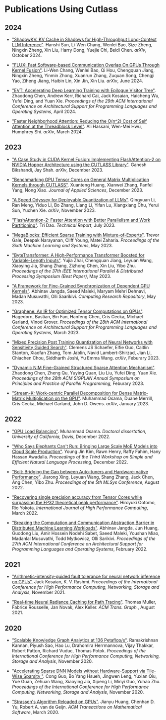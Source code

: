 # Publications Using Cutlass

## 2024

- ["ShadowKV: KV Cache in Shadows for High-Throughput Long-Context LLM Inference"](https://arxiv.org/abs/2410.21465). Hanshi Sun, Li-Wen Chang, Wenlei Bao, Size Zheng, Ningxin Zheng, Xin Liu, Harry Dong, Yuejie Chi, Beidi Chen. _arXiv_, October 2024.

- ["FLUX: Fast Software-based Communication Overlap On GPUs Through Kernel Fusion"](https://arxiv.org/abs/2406.06858). Li-Wen Chang, Wenlei Bao, Qi Hou, Chengquan Jiang, Ningxin Zheng, Yinmin Zhong, Xuanrun Zhang, Zuquan Song, Chengji Yao, Ziheng Jiang, Haibin Lin, Xin Jin, Xin Liu. _arXiv_, June 2024.

- ["EVT: Accelerating Deep Learning Training with Epilogue Visitor Tree"](https://dl.acm.org/doi/10.1145/3620666.3651369). Zhaodong Chen, Andrew Kerr, Richard Cai, Jack Kosaian, Haicheng Wu, Yufei Ding, and Yuan Xie. _Proceedings of the 29th ACM International Conference on Architectural Support for Programming Languages and Operating Systems_, April 2024.

- ["Faster Neighborhood Attention: Reducing the O(n^2) Cost of Self Attention at the Threadblock Level"](https://arxiv.org/abs/2403.04690). Ali Hassani, Wen-Mei Hwu, Humphrey Shi. _arXiv_, March 2024.

## 2023

- ["A Case Study in CUDA Kernel Fusion: Implementing FlashAttention-2 on NVIDIA Hopper Architecture using the CUTLASS Library"](https://arxiv.org/abs/2312.11918). Ganesh Bikshandi, Jay Shah. _arXiv_, December 2023.

- ["Benchmarking GPU Tensor Cores on General Matrix Multiplication Kernels through CUTLASS"](https://www.mdpi.com/2076-3417/13/24/13022). Xuanteng Huang, Xianwei Zhang, Panfei Yang, Nong Xiao. _Journal of Applied Sciences_, December 2023.

- ["A Speed Odyssey for Deployable Quantization of LLMs"](https://arxiv.org/abs/2311.09550). Qingyuan Li, Ran Meng, Yiduo Li, Bo Zhang, Liang Li, Yifan Lu, Xiangxiang Chu, Yerui Sun, Yuchen Xie. _arXiv_, November 2023.

- ["FlashAttention-2: Faster Attention with Better Parallelism and Work Partitioning"](https://arxiv.org/abs/2307.08691). Tri Dao. _Technical Report_, July 2023.

- ["MegaBlocks: Efficient Sparse Training with Mixture-of-Experts"](https://arxiv.org/abs/2211.15841). Trevor Gale, Deepak Narayanan, Cliff Young, Matei Zaharia. _Proceedings of the Sixth Machine Learning and Systems_, May 2023.

- ["ByteTransformer: A High-Performance Transformer Boosted for Variable-Length Inputs"](https://arxiv.org/abs/2210.03052). Yujia Zhai, Chengquan Jiang, Leyuan Wang, Xiaoying Jia, Shang Zhang, Zizhong Chen, Xin Liu, Yibo Zhu. _Proceedings of the 37th IEEE International Parallel & Distributed Processing Symposium (Best Paper)_, May 2023.

- ["A Framework for Fine-Grained Synchronization of Dependent GPU Kernels"](https://arxiv.org/abs/2305.13450). Abhinav Jangda, Saeed Maleki, Maryam Mehri Dehnavi, Madan Musuvathi, Olli Saarikivi. _Computing Research Repository_, May 2023.

- ["Graphene: An IR for Optimized Tensor Computations on GPUs"](https://dl.acm.org/doi/pdf/10.1145/3582016.3582018). Hagedorn, Bastian, Bin Fan, Hanfeng Chen, Cris Cecka, Michael Garland, Vinod Grover. _Proceedings of the 28th ACM International Conference on Architectural Support for Programming Languages and Operating Systems_, March 2023.

- ["Mixed Precision Post Training Quantization of Neural Networks with Sensitivity Guided Search"](https://arxiv.org/abs/2302.01382). Clemens JS Schaefer, Elfie Guo, Caitlin Stanton, Xiaofan Zhang, Tom Jablin, Navid Lambert-Shirzad, Jian Li, Chiachen Chou, Siddharth Joshi, Yu Emma Wang. _arXiv_, Feburary 2023.

- ["Dynamic N:M Fine-Grained Structured Sparse Attention Mechanism"](https://dl.acm.org/doi/abs/10.1145/3572848.3577500). Zhaodong Chen, Zheng Qu, Yuying Quan, Liu Liu, Yufei Ding, Yuan Xie. _Proceedings of the 28th ACM SIGPLAN Annual Symposium on Principles and Practice of Parallel Programming_, Feburary 2023.

- ["Stream-K: Work-centric Parallel Decomposition for Dense Matrix-Matrix Multiplication on the GPU"](https://arxiv.org/abs/2301.03598). Muhammad Osama, Duane Merrill, Cris Cecka, Michael Garland, John D. Owens. _arXiv_, January 2023.

## 2022

- ["GPU Load Balancing"](https://arxiv.org/abs/2212.08964). Muhammad Osama. _Doctoral dissertation, University of California, Davis_, December 2022.

- ["Who Says Elephants Can't Run: Bringing Large Scale MoE Models into Cloud Scale Production"](https://arxiv.org/abs/2211.10017). Young Jin Kim, Rawn Henry, Raffy Fahim, Hany Hassan Awadalla. _Proceedings of the Third Workshop on Simple and Efficient Natural Language Processing_, December 2022.

- ["Bolt: Bridging the Gap between Auto-tuners and Hardware-native Performance"](https://arxiv.org/abs/2110.15238). Jiarong Xing, Leyuan Wang, Shang Zhang, Jack Chen, Ang Chen, Yibo Zhu. _Proceedings of the 5th MLSys Conference_, August 2022.

- ["Recovering single precision accuracy from Tensor Cores while surpassing the FP32 theoretical peak performance"](https://arxiv.org/abs/2203.03341). Hiroyuki Ootomo, Rio Yokota. _International Journal of High Performance Computing_, March 2022.

- ["Breaking the Computation and Communication Abstraction Barrier in Distributed Machine Learning Workloads"](https://arxiv.org/abs/2105.05720). Abhinav Jangda, Jun Huang, Guodong Liu, Amir Hossein Nodehi Sabet, Saeed Maleki, Youshan Miao, Madanlal Musuvathi, Todd Mytkowicz, Olli Sarikivi. _Proceedings of the 27th ACM International Conference on Architectural Support for Programming Languages and Operating Systems_, February 2022.

## 2021

- ["Arithmetic-intensity-guided fault tolerance for neural network inference on GPUs"](https://dl.acm.org/doi/abs/10.1145/3458817.3476184). Jack Kosaian, K. V. Rashmi. _Proceedings of the International Conference for High Performance Computing, Networking, Storage and Analysis_, November 2021.

- ["Real-time Neural Radiance Caching for Path Tracing"](https://dl.acm.org/doi/abs/10.1145/3450626.3459812). Thomas Muller, Fabrice Rousselle, Jan Novak, Alex Keller. _ACM Trans. Graph._, August 2021.

## 2020

- ["Scalable Knowledge Graph Analytics at 136 Petaflop/s"](https://www.computer.org/csdl/proceedings-article/sc/2020/999800a061/1oeORDgCM0g). Ramakrishnan Kannan, Piyush Sao, Hao Lu, Drahomira Herrmannova, Vijay Thakkar,  Robert Patton, Richard Vuduc, Thomas Potok. _Proceedings of the International Conference for High Performance Computing, Networking, Storage and Analysis_, November 2020.

- ["Accelerating Sparse DNN Models without Hardware-Support via Tile-Wise Sparsity
"](https://arxiv.org/abs/2008.13006). Cong Guo, Bo Yang Hsueh, Jingwen Leng, Yuxian Qiu, Yue Guan, Zehuan Wang, Xiaoying Jia, Xipeng Li, Minyi Guo, Yuhao Zhu. _Proceedings of the International Conference for High Performance Computing, Networking, Storage and Analysis_, November 2020.

- ["Strassen's Algorithm Reloaded on GPUs"](https://dl.acm.org/doi/10.1145/3372419). Jianyu Huang, Chenhan D. Yu, Robert A. van de Geijn. _ACM Transactions on Mathematical Software_, March 2020.
